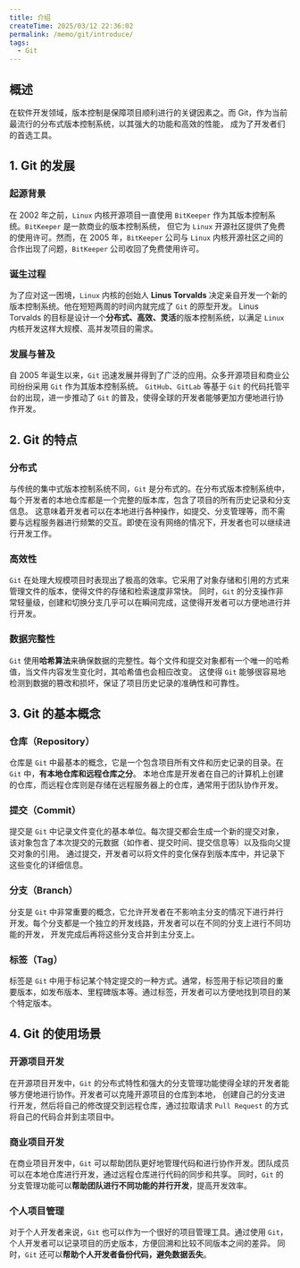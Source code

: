 ```yaml
---
title: 介绍
createTime: 2025/03/12 22:36:02
permalink: /memo/git/introduce/
tags:
  - Git
---
```



## 概述
在软件开发领域，版本控制是保障项目顺利进行的关键因素之。而 Git，作为当前最流行的分布式版本控制系统，以其强大的功能和高效的性能，
成为了开发者们的首选工具。

## 1. Git 的发展
### 起源背景
在 2002 年之前，`Linux` 内核开源项目一直使用 `BitKeeper` 作为其版本控制系统。`BitKeeper` 是一款商业的版本控制系统，
但它为 `Linux` 开源社区提供了免费的使用许可。然而，在 2005 年，`BitKeeper` 公司与 `Linux` 内核开源社区之间的合作出现了问题，`BitKeeper` 公司收回了免费使用许可。

### 诞生过程
为了应对这一困境，`Linux` 内核的创始人 **Linus Torvalds** 决定亲自开发一个新的版本控制系统。他在短短两周的时间内就完成了 `Git` 的原型开发。
Linus Torvalds 的目标是设计一个**分布式、高效、灵活**的版本控制系统，以满足 `Linux` 内核开发这样大规模、高并发项目的需求。

### 发展与普及
自 2005 年诞生以来，`Git` 迅速发展并得到了广泛的应用。众多开源项目和商业公司纷纷采用 `Git` 作为其版本控制系统。
`GitHub`、`GitLab` 等基于 `Git` 的代码托管平台的出现，进一步推动了 `Git` 的普及，使得全球的开发者能够更加方便地进行协作开发。

## 2. Git 的特点
### 分布式
与传统的集中式版本控制系统不同，`Git` 是分布式的。在分布式版本控制系统中，每个开发者的本地仓库都是一个完整的版本库，包含了项目的所有历史记录和分支信息。
这意味着开发者可以在本地进行各种操作，如提交、分支管理等，而不需要与远程服务器进行频繁的交互。即使在没有网络的情况下，开发者也可以继续进行开发工作。

### 高效性
`Git` 在处理大规模项目时表现出了极高的效率。它采用了对象存储和引用的方式来管理文件的版本，使得文件的存储和检索速度非常快。
同时，`Git` 的分支操作非常轻量级，创建和切换分支几乎可以在瞬间完成，这使得开发者可以方便地进行并行开发。

### 数据完整性
`Git` 使用**哈希算法**来确保数据的完整性。每个文件和提交对象都有一个唯一的哈希值，当文件内容发生变化时，其哈希值也会相应改变。
这使得 `Git` 能够很容易地检测到数据的篡改和损坏，保证了项目历史记录的准确性和可靠性。

## 3. Git 的基本概念
### 仓库（Repository）
仓库是 `Git` 中最基本的概念，它是一个包含项目所有文件和历史记录的目录。在 `Git` 中，**有本地仓库和远程仓库之分**。
本地仓库是开发者在自己的计算机上创建的仓库，而远程仓库则是存储在远程服务器上的仓库，通常用于团队协作开发。

### 提交（Commit）
提交是 `Git` 中记录文件变化的基本单位。每次提交都会生成一个新的提交对象，该对象包含了本次提交的元数据（如作者、提交时间、提交信息等）以及指向父提交对象的引用。
通过提交，开发者可以将文件的变化保存到版本库中，并记录下这些变化的详细信息。

### 分支（Branch）
分支是 `Git` 中非常重要的概念，它允许开发者在不影响主分支的情况下进行并行开发。每个分支都是一个独立的开发线路，开发者可以在不同的分支上进行不同功能的开发，
开发完成后再将这些分支合并到主分支上。

### 标签（Tag）
标签是 `Git` 中用于标记某个特定提交的一种方式。通常，标签用于标记项目的重要版本，如发布版本、里程碑版本等。通过标签，开发者可以方便地找到项目的某个特定版本。

## 4. Git 的使用场景
### 开源项目开发
在开源项目开发中，`Git` 的分布式特性和强大的分支管理功能使得全球的开发者能够方便地进行协作。开发者可以克隆开源项目的仓库到本地，
创建自己的分支进行开发，然后将自己的修改提交到远程仓库，通过拉取请求 `Pull Request` 的方式将自己的代码合并到主项目中。

### 商业项目开发
在商业项目开发中，`Git` 可以帮助团队更好地管理代码和进行协作开发。团队成员可以在本地仓库进行开发，通过远程仓库进行代码的同步和共享。
同时，`Git` 的分支管理功能可以**帮助团队进行不同功能的并行开发**，提高开发效率。

### 个人项目管理
对于个人开发者来说，`Git` 也可以作为一个很好的项目管理工具。通过使用 `Git`，个人开发者可以记录项目的历史版本，方便回溯和比较不同版本之间的差异。
同时，`Git` 还可以**帮助个人开发者备份代码，避免数据丢失**。

